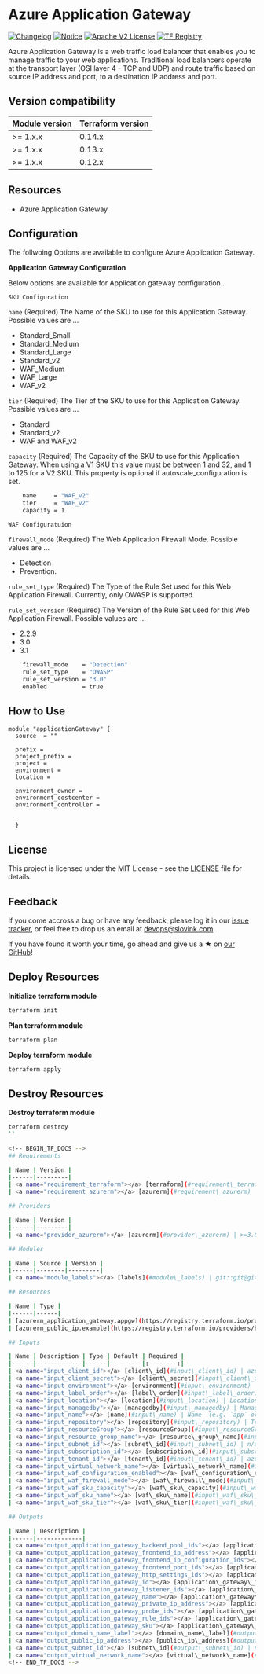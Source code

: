 # Azure Application Gateway
[![Changelog](https://img.shields.io/badge/changelog-release-green.svg)](CHANGELOG.md) [![Notice](https://img.shields.io/badge/notice-copyright-yellow.svg)](NOTICE) [![Apache V2 License](https://img.shields.io/badge/license-Apache%20V2-orange.svg)](LICENSE) [![TF Registry](https://img.shields.io/badge/terraform-registry-blue.svg)](https://registry.terraform.io/modules/claranet/vpn/azurerm/)

Azure Application Gateway is a web traffic load balancer that enables you to manage traffic to your web applications. Traditional load balancers operate at the transport layer (OSI layer 4 - TCP and UDP) and route traffic based on source IP address and port, to a destination IP address and port.

## Version compatibility

| Module version | Terraform version |
|----------------|-------------------|
| >= 1.x.x       | 0.14.x            |
| >= 1.x.x       | 0.13.x            |
| >= 1.x.x       | 0.12.x            |

## Resources

* Azure Application Gateway


## Configuration

The follwoing Options are available to configure Azure Application Gateway.

**Application Gateway Configuration**

Below options are available for Application gateway configuration .

```SKU Configuration```

```name``` (Required) The Name of the SKU to use for this Application Gateway. Possible values are ...

* Standard_Small
* Standard_Medium
* Standard_Large
* Standard_v2
* WAF_Medium
* WAF_Large
* WAF_v2

```tier``` (Required) The Tier of the SKU to use for this Application Gateway. Possible values are ...

* Standard
* Standard_v2
* WAF and WAF_v2

```capacity``` (Required) The Capacity of the SKU to use for this Application Gateway. When using a V1 SKU this value must be between 1 and 32, and 1 to 125 for a V2 SKU. This property is optional if autoscale_configuration is set.

```sh
    name     = "WAF_v2"
    tier     = "WAF_v2"
    capacity = 1
```

```WAF Configuratuion```

```firewall_mode``` (Required) The Web Application Firewall Mode. Possible values are ...

* Detection
* Prevention.

```rule_set_type``` (Required) The Type of the Rule Set used for this Web Application Firewall. Currently, only OWASP is supported.

```rule_set_version``` (Required) The Version of the Rule Set used for this Web Application Firewall. Possible values are ...

* 2.2.9
* 3.0
* 3.1

```sh
    firewall_mode    = "Detection"
    rule_set_type    = "OWASP"
    rule_set_version = "3.0"
    enabled          = true
```

## How to Use

```hcl
module "applicationGateway" {
  source  = ""

  prefix =
  project_prefix =
  project =
  environment =
  location =

  environment_owner =
  environment_costcenter =
  environment_controller =


  }
```


## License
This project is licensed under the MIT License - see the [LICENSE](https://github.com/slovink/terraform-azure-applicationGateway/blob/dev/LICENSE) file for details.



## Feedback
If you come accross a bug or have any feedback, please log it in our [issue tracker](https://github.com/slovink/terraform-azure-applicationGateway/issues), or feel free to drop us an email at [devops@slovink.com](mailto:devops@slovink.com).

If you have found it worth your time, go ahead and give us a ★ on [our GitHub](https://github.com/slovink/terraform-azure-applicationGateway)!




## Deploy Resources

**Initialize terraform module**

```sh
terraform init
```
**Plan terraform module**

```sh
terraform plan
```

**Deploy terraform module**

```sh
terraform apply
```

## Destroy Resources

**Destroy terraform module**

```sh
terraform destroy
``

<!-- BEGIN_TF_DOCS -->
## Requirements

| Name | Version |
|------|---------|
| <a name="requirement_terraform"></a> [terraform](#requirement\_terraform) | >=1.6.6 |
| <a name="requirement_azurerm"></a> [azurerm](#requirement\_azurerm) | >=3.87.0 |

## Providers

| Name | Version |
|------|---------|
| <a name="provider_azurerm"></a> [azurerm](#provider\_azurerm) | >=3.87.0 |

## Modules

| Name | Source | Version |
|------|--------|---------|
| <a name="module_labels"></a> [labels](#module\_labels) | git::git@github.com:slovink/terraform-azure-labels.git | 1.0.0 |

## Resources

| Name | Type |
|------|------|
| [azurerm_application_gateway.appgw](https://registry.terraform.io/providers/hashicorp/azurerm/latest/docs/resources/application_gateway) | resource |
| [azurerm_public_ip.example](https://registry.terraform.io/providers/hashicorp/azurerm/latest/docs/resources/public_ip) | resource |

## Inputs

| Name | Description | Type | Default | Required |
|------|-------------|------|---------|:--------:|
| <a name="input_client_id"></a> [client\_id](#input\_client\_id) | azure client id | `string` | `"c3f3XXXXXXXXXXXXXXXXX85a"` | no |
| <a name="input_client_secret"></a> [client\_secret](#input\_client\_secret) | azure client secret id | `string` | `"785XXXXXXXXXXXXXXXXX3f02"` | no |
| <a name="input_environment"></a> [environment](#input\_environment) | Environment (e.g. `prod`, `dev`, `staging`). | `string` | `""` | no |
| <a name="input_label_order"></a> [label\_order](#input\_label\_order) | Label order, e.g. `name`,`application`. | `list(any)` | <pre>[<br>  "name",<br>  "environment"<br>]</pre> | no |
| <a name="input_location"></a> [location](#input\_location) | Location: | `string` | `"westeurope"` | no |
| <a name="input_managedby"></a> [managedby](#input\_managedby) | ManagedBy, eg 'slovink'. | `string` | `"contact@slovink.com"` | no |
| <a name="input_name"></a> [name](#input\_name) | Name  (e.g. `app` or `cluster`). | `string` | `""` | no |
| <a name="input_repository"></a> [repository](#input\_repository) | Terraform current module repo | `string` | `"https://github.com/slovink/terraform-azure-applicationgateway"` | no |
| <a name="input_resourceGroup"></a> [resourceGroup](#input\_resourceGroup) | Project Resource group: | `string` | `"azResourceGroup"` | no |
| <a name="input_resource_group_name"></a> [resource\_group\_name](#input\_resource\_group\_name) | The name of an existing resource group to be imported. | `string` | `""` | no |
| <a name="input_subnet_id"></a> [subnet\_id](#input\_subnet\_id) | n/a | `string` | n/a | yes |
| <a name="input_subscription_id"></a> [subscription\_id](#input\_subscription\_id) | azure subscription id | `string` | `"0aXXXXXXXXXXXXXXXXXb5e"` | no |
| <a name="input_tenant_id"></a> [tenant\_id](#input\_tenant\_id) | azure tenant id | `string` | `"d6XXXXXXXXXXXXXXXXX2b"` | no |
| <a name="input_virtual_network_name"></a> [virtual\_network\_name](#input\_virtual\_network\_name) | Virtual Network Name: | `string` | `"vnet"` | no |
| <a name="input_waf_configuration_enabled"></a> [waf\_configuration\_enabled](#input\_waf\_configuration\_enabled) | Application Gateway WAF configuration enable: true/false | `string` | `true` | no |
| <a name="input_waf_firewall_mode"></a> [waf\_firewall\_mode](#input\_waf\_firewall\_mode) | Application Gateway WAF firewall mode: | `string` | `"Detection"` | no |
| <a name="input_waf_sku_capacity"></a> [waf\_sku\_capacity](#input\_waf\_sku\_capacity) | Application Gateway Capacity: | `string` | `"1"` | no |
| <a name="input_waf_sku_name"></a> [waf\_sku\_name](#input\_waf\_sku\_name) | Application Gateway SKU: | `string` | `"WAF_v2"` | no |
| <a name="input_waf_sku_tier"></a> [waf\_sku\_tier](#input\_waf\_sku\_tier) | Application Gateway Tier: | `string` | `"WAF_v2"` | no |

## Outputs

| Name | Description |
|------|-------------|
| <a name="output_application_gateway_backend_pool_ids"></a> [application\_gateway\_backend\_pool\_ids](#output\_application\_gateway\_backend\_pool\_ids) | n/a |
| <a name="output_application_gateway_frontend_ip_address"></a> [application\_gateway\_frontend\_ip\_address](#output\_application\_gateway\_frontend\_ip\_address) | n/a |
| <a name="output_application_gateway_frontend_ip_configuration_ids"></a> [application\_gateway\_frontend\_ip\_configuration\_ids](#output\_application\_gateway\_frontend\_ip\_configuration\_ids) | n/a |
| <a name="output_application_gateway_frontend_port_ids"></a> [application\_gateway\_frontend\_port\_ids](#output\_application\_gateway\_frontend\_port\_ids) | n/a |
| <a name="output_application_gateway_http_settings_ids"></a> [application\_gateway\_http\_settings\_ids](#output\_application\_gateway\_http\_settings\_ids) | n/a |
| <a name="output_application_gateway_id"></a> [application\_gateway\_id](#output\_application\_gateway\_id) | n/a |
| <a name="output_application_gateway_listener_ids"></a> [application\_gateway\_listener\_ids](#output\_application\_gateway\_listener\_ids) | n/a |
| <a name="output_application_gateway_name"></a> [application\_gateway\_name](#output\_application\_gateway\_name) | n/a |
| <a name="output_application_gateway_private_ip_address"></a> [application\_gateway\_private\_ip\_address](#output\_application\_gateway\_private\_ip\_address) | n/a |
| <a name="output_application_gateway_probe_ids"></a> [application\_gateway\_probe\_ids](#output\_application\_gateway\_probe\_ids) | n/a |
| <a name="output_application_gateway_rule_ids"></a> [application\_gateway\_rule\_ids](#output\_application\_gateway\_rule\_ids) | n/a |
| <a name="output_application_gateway_sku"></a> [application\_gateway\_sku](#output\_application\_gateway\_sku) | n/a |
| <a name="output_domain_name_label"></a> [domain\_name\_label](#output\_domain\_name\_label) | n/a |
| <a name="output_public_ip_address"></a> [public\_ip\_address](#output\_public\_ip\_address) | n/a |
| <a name="output_subnet_id"></a> [subnet\_id](#output\_subnet\_id) | n/a |
| <a name="output_virtual_network_name"></a> [virtual\_network\_name](#output\_virtual\_network\_name) | n/a |
<!-- END_TF_DOCS -->